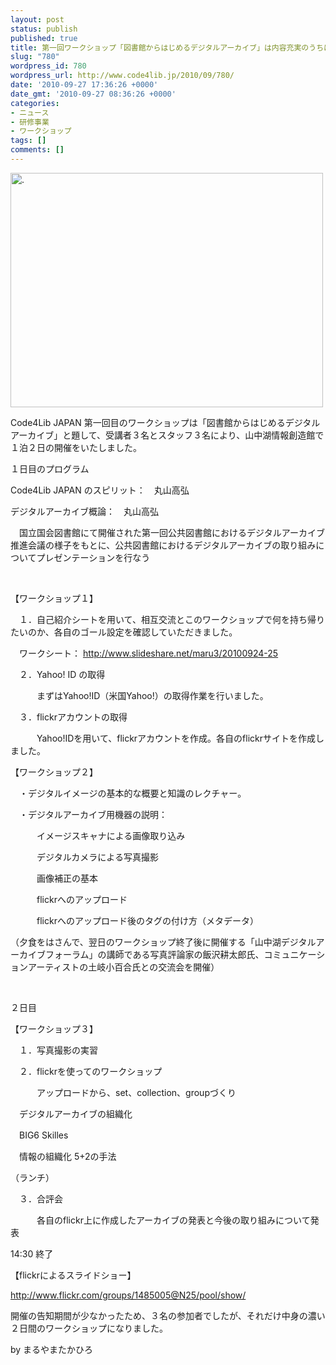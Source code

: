 ```yaml
---
layout: post
status: publish
published: true
title: 第一回ワークショップ「図書館からはじめるデジタルアーカイブ」は内容充実のうちに終了しました。
slug: "780"
wordpress_id: 780
wordpress_url: http://www.code4lib.jp/2010/09/780/
date: '2010-09-27 17:36:26 +0000'
date_gmt: '2010-09-27 08:36:26 +0000'
categories:
- ニュース
- 研修事業
- ワークショップ
tags: []
comments: []
---
```

<div class="section">
<p><a href="http://www.flickr.com/photos/53219053@N07/5021614219/" title=". by Code4Lib_JAPAN, on Flickr"><img width="500" alt="." src="http://farm5.static.flickr.com/4106/5021614219_a5dc04bda7.jpg" height="375"></a></p>
<p>Code4Lib JAPAN 第一回目のワークショップは「図書館からはじめるデジタルアーカイブ」と題して、受講者３名とスタッフ３名により、山中湖情報創造館で１泊２日の開催をいたしました。</p>
<p>１日目のプログラム</p>
<p>Code4Lib JAPAN のスピリット：　丸山高弘</p>
<p>デジタルアーカイブ概論：　丸山高弘</p>
<p>　国立国会図書館にて開催された第一回公共図書館におけるデジタルアーカイブ推進会議の様子をもとに、公共図書館におけるデジタルアーカイブの取り組みについてプレゼンテーションを行なう</p>
<p><br></p>
<p>【ワークショップ１】</p>
<p>　１．自己紹介シートを用いて、相互交流とこのワークショップで何を持ち帰りたいのか、各自のゴール設定を確認していただきました。</p>
<p>　ワークシート： <a href="http://www.slideshare.net/maru3/20100924-25" target="_blank">http://www.slideshare.net/maru3/20100924-25</a></p>
<p>　２．Yahoo! ID の取得</p>
<p>　　　まずはYahoo!ID（米国Yahoo!）の取得作業を行いました。</p>
<p>　３．flickrアカウントの取得</p>
<p>　　　Yahoo!IDを用いて、flickrアカウントを作成。各自のflickrサイトを作成しました。</p>
<p>【ワークショップ２】</p>
<p>　・デジタルイメージの基本的な概要と知識のレクチャー。</p>
<p>　・デジタルアーカイブ用機器の説明：</p>
<p>　　　イメージスキャナによる画像取り込み</p>
<p>　　　デジタルカメラによる写真撮影</p>
<p>　　　画像補正の基本</p>
<p>　　　flickrへのアップロード</p>
<p>　　　flickrへのアップロード後のタグの付け方（メタデータ）</p>
<p>（夕食をはさんで、翌日のワークショップ終了後に開催する「山中湖デジタルアーカイブフォーラム」の講師である写真評論家の飯沢耕太郎氏、コミュニケーションアーティストの土岐小百合氏との交流会を開催）</p>
<p><br></p>
<p>２日目</p>
<p>【ワークショップ３】</p>
<p>　１．写真撮影の実習</p>
<p>　２．flickrを使ってのワークショップ</p>
<p>　　　アップロードから、set、collection、groupづくり</p>
<p>　デジタルアーカイブの組織化</p>
<p>　BIG6 Skilles</p>
<p>　情報の組織化 5+2の手法</p>
<p>（ランチ）</p>
<p>　３．合評会</p>
<p>　　　各自のflickr上に作成したアーカイブの発表と今後の取り組みについて発表</p>
<p>14:30 終了</p>
<p>【flickrによるスライドショー】</p>
<p><a href="http://www.flickr.com/groups/1485005@N25/pool/show/" target="_blank">http://www.flickr.com/groups/1485005@N25/pool/show/</a></p>
<p>開催の告知期間が少なかったため、３名の参加者でしたが、それだけ中身の濃い２日間のワークショップになりました。</p>
<p>by まるやまたかひろ</p>
</div>

